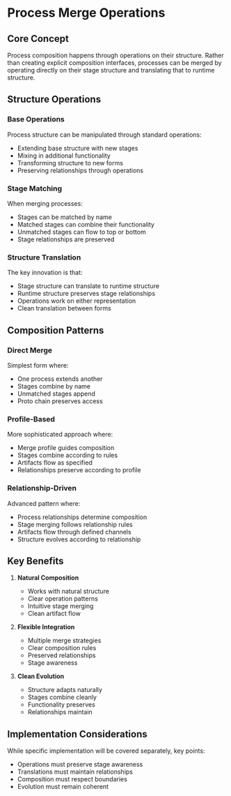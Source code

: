 # Process Merge Operations

## Core Concept

Process composition happens through operations on their structure. Rather than creating explicit composition interfaces, processes can be merged by operating directly on their stage structure and translating that to runtime structure.

## Structure Operations

### Base Operations

Process structure can be manipulated through standard operations:
- Extending base structure with new stages
- Mixing in additional functionality
- Transforming structure to new forms
- Preserving relationships through operations

### Stage Matching

When merging processes:
- Stages can be matched by name
- Matched stages can combine their functionality
- Unmatched stages can flow to top or bottom
- Stage relationships are preserved

### Structure Translation

The key innovation is that:
- Stage structure can translate to runtime structure
- Runtime structure preserves stage relationships
- Operations work on either representation
- Clean translation between forms

## Composition Patterns

### Direct Merge
Simplest form where:
- One process extends another
- Stages combine by name
- Unmatched stages append
- Proto chain preserves access

### Profile-Based
More sophisticated approach where:
- Merge profile guides composition
- Stages combine according to rules
- Artifacts flow as specified
- Relationships preserve according to profile

### Relationship-Driven
Advanced pattern where:
- Process relationships determine composition
- Stage merging follows relationship rules
- Artifacts flow through defined channels
- Structure evolves according to relationship

## Key Benefits

1. **Natural Composition**
   - Works with natural structure
   - Clear operation patterns
   - Intuitive stage merging
   - Clean artifact flow

2. **Flexible Integration**
   - Multiple merge strategies
   - Clear composition rules
   - Preserved relationships
   - Stage awareness

3. **Clean Evolution**  
   - Structure adapts naturally
   - Stages combine cleanly
   - Functionality preserves
   - Relationships maintain

## Implementation Considerations

While specific implementation will be covered separately, key points:
- Operations must preserve stage awareness
- Translations must maintain relationships
- Composition must respect boundaries
- Evolution must remain coherent